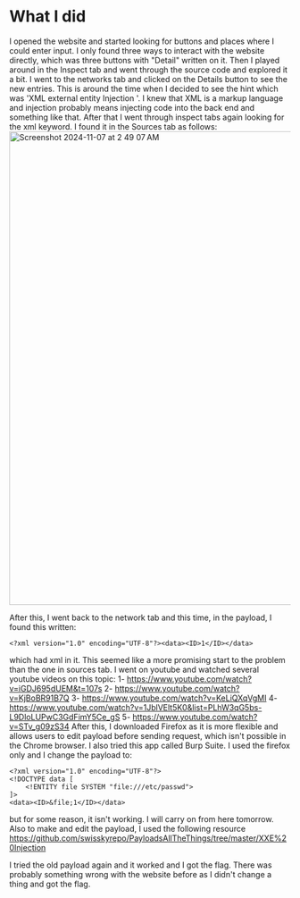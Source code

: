 # What I did

I opened the website and started looking for buttons and places where I could enter input. I only found three ways to interact with the website directly, which was three buttons with "Detail" written on it. Then I played around in the Inspect tab and went through the source code and explored it a bit. I went to the networks tab and clicked on the Details button to see the new entries. This is around the time when I decided to see the hint which was 'XML external entity Injection
'. I knew that XML is a markup language and injection probably means injecting code into the back end and something like that. After that I went through inspect tabs again looking for the xml keyword. I found it in the Sources tab as follows:
<img width="848" alt="Screenshot 2024-11-07 at 2 49 07 AM" src="https://github.com/user-attachments/assets/9f8507b1-cd8f-47a3-8b7f-4c2e134b4037">

After this, I went back to the network tab and this time, in the payload, I found this written:
```
<?xml version="1.0" encoding="UTF-8"?><data><ID>1</ID></data>
```

which had xml in it. This seemed like a more promising start to the problem than the one in sources tab. 
I went on youtube and watched several youtube videos on this topic:
1- https://www.youtube.com/watch?v=iGDJ695dUEM&t=107s
2- https://www.youtube.com/watch?v=KjBoBR91B7Q
3- https://www.youtube.com/watch?v=KeLiQXqVgMI
4- https://www.youtube.com/watch?v=1JblVElt5K0&list=PLhW3qG5bs-L9DloLUPwC3GdFimY5Ce_gS
5- https://www.youtube.com/watch?v=STv_g09zS34
After this, I downloaded Firefox as it is more flexible and allows users to edit payload before sending request, which isn't possible in the Chrome browser. I also tried this app called Burp Suite. I used the firefox only and I change the payload to:
```
<?xml version="1.0" encoding="UTF-8"?>
<!DOCTYPE data [
    <!ENTITY file SYSTEM "file:///etc/passwd">
]>
<data><ID>&file;1</ID></data>
```
but for some reason, it isn't working. I will carry on from here tomorrow. Also to make and edit the payload, I used the following resource
https://github.com/swisskyrepo/PayloadsAllTheThings/tree/master/XXE%20Injection

I tried the old payload again and it worked and I got the flag. There was probably something wrong with the website before as I didn't change a thing and got the flag.

